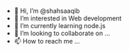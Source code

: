 - 👋 Hi, I’m @shahsaaqib
- 👀 I’m interested in Web development
- 🌱 I’m currently learning node.js 
- 💞️ I’m looking to collaborate on ...
- 📫 How to reach me ...

<!---
shahsaaqib/shahsaaqib is a ✨ special ✨ repository because its `README.md` (this file) appears on your GitHub profile.
You can click the Preview link to take a look at your changes.
--->
